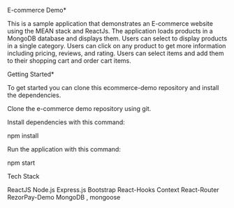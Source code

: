 E-commerce Demo*

This is a sample application that demonstrates an E-commerce website using the MEAN stack and ReactJs. The application loads products in a MongoDB database and displays them. Users can select to display products in a single category. Users can click on any product to get more information including pricing, reviews, and rating. Users can select items and add them to their shopping cart and order cart items.


Getting Started*

To get started you can clone this ecommerce-demo repository and install the dependencies.

Clone the e-commerce demo repository using git.

Install dependencies with this command:

npm install


Run the application with this command:

npm start


Tech Stack

ReactJS
Node.js
Express.js
Bootstrap
React-Hooks
Context
React-Router
RezorPay-Demo
MongoDB , mongoose
